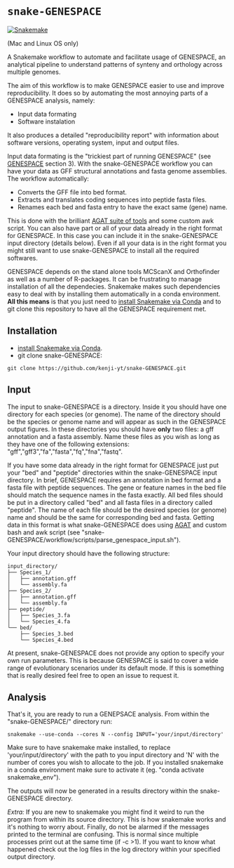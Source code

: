 # `snake-GENESPACE`

[![Snakemake](https://img.shields.io/badge/snakemake-≥6.3.0-brightgreen.svg)](https://snakemake.github.io)

(Mac and Linux OS only)

A Snakemake workflow to automate and facilitate usage of GENESPACE, an analytical pipeline to understand patterns of synteny and orthology across multiple genomes. 

The aim of this workflow is to make GENESPACE easier to use and improve reproducibility. It does so by automating the most annoying parts of a GENESPACE analysis, namely:

- Input data formating
- Software instalation

It also produces a detailed "reproducibility report" with information about software versions, operating system, input and output files. 

Input data formating is the "trickiest part of running GENESPACE" (see [GENESPACE](https://github.com/jtlovell/GENESPACE) section 3). With the snake-GENESPACE workflow you can have your data as GFF structural annotations and fasta genome assemblies. The workflow automatically:

- Converts the GFF file into bed format.
- Extracts and translates coding sequences into peptide fasta files.
- Renames each bed and fasta entry to have the exact same (gene) name.

This is done with the brilliant [AGAT suite of tools](https://github.com/NBISweden/AGAT) and some custom awk script. 
You can also have part or all of your data already in the right format for GENESPACE. In this case you can include it in the snake-GENESPACE input directory (details below). Even if all your data is in the right format you might still want to use snake-GENESPACE to install all the required softwares.

GENESPACE depends on the stand alone tools MCScanX and Orthofinder as well as a number of R-packages. It can be frustrating to manage installation of all the dependecies. Snakemake makes such dependencies easy to deal with by installing them automatically in a conda environment. **All this means** is that you just need to [install Snakemake via Conda](https://snakemake.readthedocs.io/en/stable/getting_started/installation.html) and to git clone this repository to have all the GENESPACE requirement met. 


## Installation 

- [install Snakemake via Conda](https://snakemake.readthedocs.io/en/stable/getting_started/installation.html).
- git clone snake-GENESPACE: 
```
git clone https://github.com/kenji-yt/snake-GENESPACE.git
```

## Input 

The input to snake-GENESPACE is a directory. Inside it you should have one directory for each species (or genome). The name of the directory should be the species or genome name and will appear as such in the GENESPACE output figures. In these directories you should have **only** two files: a gff annotation and a fasta assembly. Name these files as you wish as long as they have one of the following extensions: "gff","gff3","fa","fasta","fq","fna","fastq". 

If you have some data already in the right format for GENESPACE just put your "bed" and "peptide" directories within the snake-GENESPACE input directory. In brief, GENESPACE requires an annotation in bed format and a fasta file with peptide sequences. The gene or feature names in the bed file should match the sequence names in the fasta exactly. All bed files should be put in a directory called "bed" and all fasta files in a directory called "peptide". The name of each file should be the desired species (or genome) name and should be the same for corresponding bed and fasta. Getting data in this format is what snake-GENESPACE does using [AGAT](https://github.com/NBISweden/AGAT) and custom bash and awk script (see "snake-GENESPACE/workflow/scripts/parse_genespace_input.sh"). 


Your input directory should have the following structure:
```
input_directory/
├── Species_1/
│   ├── annotation.gff
│   └── assembly.fa
├── Species_2/
│   ├── annotation.gff
│   └── assembly.fa       
├── peptide/
│   ├── Species_3.fa
│   └── Species_4.fa
└── bed/
    ├── Species_3.bed
    └── Species_4.bed
```
At present, snake-GENESPACE does not provide any option to specify your own run parameters. This is because GENESPACE is said to cover a wide range of evolutionary scenarios under its default mode. If this is something that is really desired feel free to open an issue to request it. 

## Analysis 

That's it, you are ready to run a GENEPSACE analysis. From within the "snake-GENESPACE/" directory run:
```
snakemake --use-conda --cores N --config INPUT='your/input/directory'
```
Make sure to have snakemake make installed, to replace 'your/input/directory' with the path to you input directory and 'N' with the number of cores you wish to allocate to the job. If you installed snakemake in a conda environment make sure to activate it (eg. "conda activate snakemake_env").  

The outputs will now be generated in a results directory within the snake-GENESPACE directory. 

*Extra:* If you are new to snakemake you might find it weird to run the program from within its source directory. This is how snakemake works and it's nothing to worry about. Finally, do not be alarmed if the messages printed to the terminal are confusing. This is normal since multiple processes print out at the same time (if -c >1). If you want to know what happened check out the log files in the log directory within your specified output directory. 
